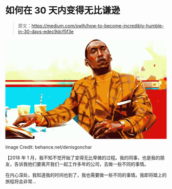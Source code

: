# 如何在 30 天内变得无比谦逊

> 原文：<https://medium.com/swlh/how-to-become-incredibly-humble-in-30-days-edec9dcf5f3e>

![](img/a533c654d6562780eddb8c3a22486579.png)

Image Credit: behance.net/denisgonchar

【2018 年 1 月，我不知不觉开始了变得无比卑微的过程。我的同事，也是我的朋友，告诉我他们要离开我们一起工作多年的公司，去做一些不同的事情。

在内心深处，我知道我的时间也到了，我也需要做一些不同的事情。我即将踏上的旅程将会非常…